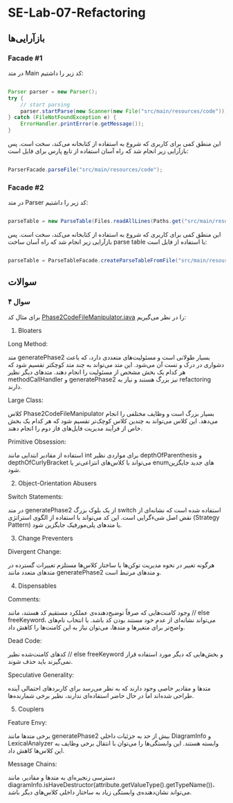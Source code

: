 # SE-Lab-07-Refactoring


## بازآرایی‌ها

### Facade #1
در متد Main کد زیر را داشتیم:


```java

Parser parser = new Parser();
try {
    // start parsing
    parser.startParse(new Scanner(new File("src/main/resources/code")));
} catch (FileNotFoundException e) {
    ErrorHandler.printError(e.getMessage());
}

```

این منطق کمی برای کاربری که شروع به استفاده از کتابخانه می‌کند، سخت است. پس بازآرایی زیر انجام شد که راه آسان استفاده از تابع پارس برای فایل است:


```java

ParserFacade.parseFile("src/main/resources/code");

```


### Facade #2
در متد Parser کد زیر را داشتیم:


```java

parseTable = new ParseTable(Files.readAllLines(Paths.get("src/main/resources/parseTable")).get(0));

```

این منطق کمی برای کاربری که شروع به استفاده از کتابخانه می‌کند، سخت است. پس بازآرایی زیر انجام شد که راه آسان ساخت parse table با استفاده از فایل است:


```java

parseTable = ParseTableFacade.createParseTableFromFile("src/main/resources/parseTable");

```


## سوالات


### سوال ۴

برای مثال کد [Phase2CodeFileManipulator.java](https://github.com/bigsheykh/Convert_UML_to_ANSI_C/blob/master/src/com/project/phase2CodeGeneration/Phase2CodeFileManipulator.java) را در نظر می‌گیریم:

1. Bloaters

Long Method:

متد generatePhase2 بسیار طولانی است و مسئولیت‌های متعددی دارد، که باعث دشواری در درک و تست آن می‌شود. این متد می‌تواند به چند متد کوچکتر تقسیم شود که هر کدام یک بخش مشخص از مسئولیت را انجام دهند.
متدهای دیگر نظیر methodCallHandler و generatePhase2 نیز بزرگ هستند و نیاز به refactoring دارند.


Large Class:

کلاس Phase2CodeFileManipulator بسیار بزرگ است و وظایف مختلفی را انجام می‌دهد. این کلاس می‌تواند به چندین کلاس کوچک‌تر تقسیم شود که هر کدام یک بخش خاص از فرآیند مدیریت فایل‌های فاز دوم را انجام دهند.


Primitive Obsession:

استفاده از مقادیر ابتدایی مانند int برای مواردی نظیر depthOfParenthesis و depthOfCurlyBracket می‌تواند با کلاس‌های انتزاعی‌تر یا enumهای جدید جایگزین شود.


2. Object-Orientation Abusers

Switch Statements:

در متد generatePhase2 از یک بلوک بزرگ switch استفاده شده است که نشانه‌ای از نقض اصل شیءگرایی است. این کد می‌تواند با استفاده از الگوی استراتژی (Strategy Pattern) یا متدهای پلی‌مورفیک جایگزین شود.


3. Change Preventers


Divergent Change:

هرگونه تغییر در نحوه مدیریت توکن‌ها یا ساختار کلاس‌ها مستلزم تغییرات گسترده در متدهای متعدد مانند generatePhase2 و متدهای مرتبط است.


4. Dispensables


Comments:

وجود کامنت‌هایی که صرفاً توضیح‌دهنده‌ی عملکرد مستقیم کد هستند، مانند // else freeKeyword، می‌تواند نشانه‌ای از عدم خود مستند بودن کد باشد. با انتخاب نام‌های واضح‌تر برای متغیرها و متدها، می‌توان نیاز به این کامنت‌ها را کاهش داد.


Dead Code:

کدهای کامنت‌شده نظیر // else freeKeyword و بخش‌هایی که دیگر مورد استفاده قرار نمی‌گیرند باید حذف شوند.


Speculative Generality:

متدها و مقادیر خاصی وجود دارند که به نظر می‌رسد برای کاربردهای احتمالی آینده طراحی شده‌اند اما در حال حاضر استفاده‌ای ندارند، نظیر برخی شمارنده‌ها.


5. Couplers


Feature Envy:

برخی متدها مانند generatePhase2 بیش از حد به جزئیات داخلی DiagramInfo و LexicalAnalyzer وابسته هستند. این وابستگی‌ها را می‌توان با انتقال برخی وظایف به این کلاس‌ها کاهش داد.


Message Chains:

دسترسی زنجیره‌ای به متدها و مقادیر، مانند diagramInfo.isHaveDestructor(attribute.getValueType().getTypeName())، می‌تواند نشان‌دهنده‌ی وابستگی زیاد به ساختار داخلی کلاس‌های دیگر باشد.